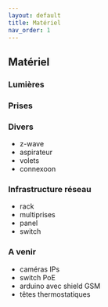 ```yaml
---
layout: default
title: Matériel
nav_order: 1
---
```


## Matériel


### Lumières


### Prises


### Divers
 - z-wave
 - aspirateur
 - volets
 - connexoon

### Infrastructure réseau
 - rack
 - multiprises
 - panel
 - switch



### A venir
 - caméras IPs
 - switch PoE
 - arduino avec shield GSM
 - têtes thermostatiques
